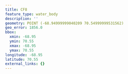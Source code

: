 ```yaml
---
title: CF8
feature_type: water_body
description: ''
geometry: POINT (-68.94999999040209 70.54999999531562)
geo_error: 1856.0
bbox:
  xmin: -68.95
  ymin: 70.55
  xmax: -68.95
  ymax: 70.55
longitude: -68.95
latitude: 70.55
external_links: {}
---
```

